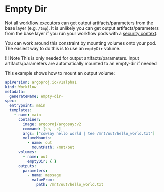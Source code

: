 # Empty Dir

Not all [workflow executors](workflow-executors.md) can get output artifacts/parameters from the base layer (e.g. `/tmp`).
It is unlikely you can get output artifacts/parameters from the base layer if you run your workflow pods with a [security context](workflow-pod-security-context.md).

You can work around this constraint by mounting volumes onto your pod. The easiest way to do this is to use an `emptyDir` volume.

!!! Note
    This is only needed for output artifacts/parameters. Input artifacts/parameters are automatically mounted to an empty-dir if needed

This example shows how to mount an output volume:

```yaml
apiVersion: argoproj.io/v1alpha1
kind: Workflow
metadata:
  generateName: empty-dir-
spec:
  entrypoint: main
  templates:
    - name: main
      container:
        image: argoproj/argosay:v2
        command: [sh, -c]
        args: ["cowsay hello world | tee /mnt/out/hello_world.txt"]
        volumeMounts:
          - name: out
            mountPath: /mnt/out
      volumes:
        - name: out
          emptyDir: { }
      outputs:
        parameters:
          - name: message
            valueFrom:
              path: /mnt/out/hello_world.txt
```
